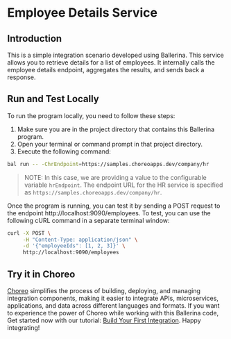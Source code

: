 # Employee Details Service

## Introduction
This is a simple integration scenario developed using Ballerina. This service allows you to retrieve details for a list of employees. It internally calls the employee details endpoint, aggregates the results, and sends back a response.


## Run and Test Locally

To run the program locally, you need to follow these steps:

1. Make sure you are in the project directory that contains this Ballerina program.
2. Open your terminal or command prompt in that project directory.
3. Execute the following command:

```bash
bal run -- -ChrEndpoint=https://samples.choreoapps.dev/company/hr
```


> NOTE: In this case, we are providing a value to the configurable variable `hrEndpoint`. The endpoint URL for the HR service is specified as `https://samples.choreoapps.dev/company/hr`.

Once the program is running, you can test it by sending a POST request to the endpoint http://localhost:9090/employees. To test, you can use the following cURL command in a separate terminal window:

```bash
curl -X POST \
     -H "Content-Type: application/json" \
     -d '{"employeeIds": [1, 2, 3]}' \
     http://localhost:9090/employees
```

## Try it in Choreo

[Choreo](https://wso2.com/choreo/) simplifies the process of building, deploying, and managing integration components, making it easier to integrate APIs, microservices, applications, and data across different languages and formats. 
If you want to experience the power of Choreo while working with this Ballerina code, Get started now with our tutorial: [Build Your First Integration](https://wso2.com/choreo/docs/tutorials/build-your-first-integration/). Happy integrating!




